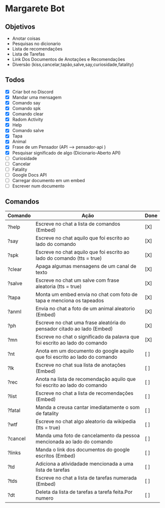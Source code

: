 # Margarete Bot

## Objetivos

- Anotar coisas
- Pesquisas no dicionario
- Lista de recomendações
- Lista de Tarefas
- Link Dos Documentos de Anotações e Recomendações
- Diversão (kiss,cancelar,tapão,salve,say,curiosidade,fatality)

## Todos

- [x] Criar bot no Discord
- [x] Mandar uma mensagem
- [x] Comando say
- [x] Comando spk
- [x] Comando clear
- [x] Radom Activity
- [x] Help
- [x] Comando salve
- [x] Tapa
- [x] Animal
- [x] Frase de um Pensador (API --> pensador-api )
- [x] Pesquisar significado de algo (Dicionario-Aberto API)
- [ ] Curiosidade
- [ ] Cancelar
- [ ] Fatality
- [ ] Google Docs API
- [ ] Carregar documento em um embed
- [ ] Escrever num documento

## Comandos

| Comando | Ação                                                                        | Done  |
| ------- | --------------------------------------------------------------------------- | ----- |
| ?help   | Escreve no chat a lista de comandos (Embed)                                 |  [X]  |    
| ?say    | Escreve no chat aquilo que foi escrito ao lado do comando                   |  [X]  |
| ?spk    | Escreve no chat aquilo que foi escrito ao lado do comando (tts = true)      |  [X]  |
| ?clear  | Apaga algumas mensagens de um canal de texto                                |  [X]  |
| ?salve  | Escreve no chat um salve com frase aleatoria (tts = true)                   |  [X]  |
| ?tapa   | Monta um embed envia no chat com foto de tapa e menciona os tapeados        |  [X]  |
| ?anml   | Envia no chat a foto de um animal aleatorio (Embed)                         |  [X]  |
| ?ph     | Escreve no chat uma frase aleatória do pensador citado ao lado (Embed)      |  [X]  |
| ?mn     | Escreve no chat o significado da palavra que foi escrito ao lado do comando |  [X]  |
| ?nt     | Anota em um documento do google aquilo que foi escrito ao lado do comando   |  [ ]  |
| ?lk     | Escreve no chat sua lista de anotações (Embed)                              |  [ ]  |
| ?rec    | Anota na lista de recomendação aquilo que foi escrito ao lado do comando    |  [ ]  |
| ?list   | Escreve no chat a lista de recomendações (Embed)                            |  [ ]  |
| ?fatal  | Manda a creusa cantar imediatamente o som de fatality                       |  [ ]  |
| ?wtf    | Escreve no chat algo aleatorio da wikipedia (tts = true)                    |  [ ]  |
| ?cancel | Manda uma foto de cancelamento da pessoa mencionada ao lado do comando      |  [ ]  |
| ?links  | Manda o link dos documentos do google escritos (Embed)                      |  [ ]  |
| ?td     | Adiciona a atividadade mencionada a uma lista de tarefas                    |  [ ]  |
| ?tds    | Escreve no chat a lista de tarefas numerada (Embed)                         |  [ ]  |
| ?dt     | Deleta da lista de tarefas a tarefa feita.Por numero                        |  [ ]  |
